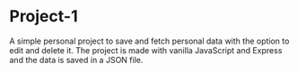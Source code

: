 # Project-1
A simple personal project to save and fetch personal data with the option to edit and delete it.
The project is made with vanilla JavaScript and Express and the data is saved in a JSON file. 
